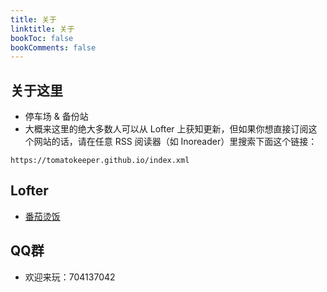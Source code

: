 ```yaml
---
title: 关于
linktitle: 关于
bookToc: false
bookComments: false
---
```


## **关于这里**
- 停车场 & 备份站
- 大概来这里的绝大多数人可以从 Lofter 上获知更新，但如果你想直接订阅这个网站的话，请在任意 RSS 阅读器（如 Inoreader）里搜索下面这个链接：

```
https://tomatokeeper.github.io/index.xml
```

## **Lofter**
- [番茄烫饭](https://tomatohotrice.lofter.com/)

## **QQ群**
- 欢迎来玩：704137042
